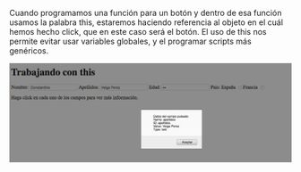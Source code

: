 Cuando programamos una función para un botón y dentro de esa función usamos la palabra this, estaremos haciendo referencia al objeto en el cuál hemos hecho click, que en este caso será el botón. El uso de this nos permite evitar usar variables globales, y el programar scripts más genéricos.

<img src="this.png" />
